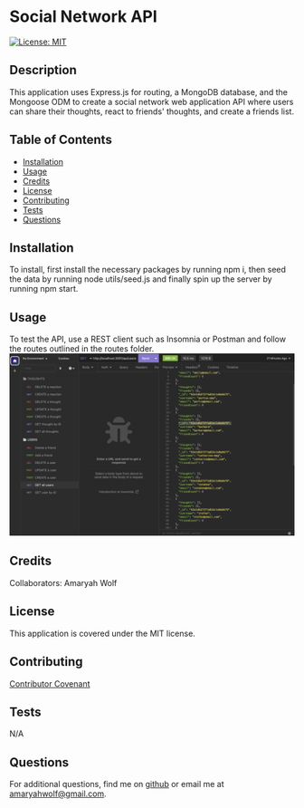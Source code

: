 # Social Network API
 
[![License: MIT](https://img.shields.io/badge/License-MIT-yellow.svg)](https://opensource.org/licenses/MIT)

## Description
This application uses Express.js for routing, a MongoDB database, and the Mongoose ODM to create a social network web application API where users can share their thoughts, react to friends' thoughts, and create a friends list.

## Table of Contents
- [Installation](#installation)
- [Usage](#usage)
- [Credits](#credits)
- [License](#license)
- [Contributing](#contributing)
- [Tests](#tests)
- [Questions](#questions)

## Installation
To install, first install the necessary packages by running npm i, then seed the data by running node utils/seed.js and finally spin up the server by running npm start.

## Usage
To test the API, use a REST client such as Insomnia or Postman and follow the routes outlined in the routes folder.
![Screenshot of application](./public/images/social-network-api.png)

## Credits
Collaborators: Amaryah Wolf

## License
This application is covered under the MIT license.

## Contributing
[Contributor Covenant](https://www.contributor-covenant.org/version/2/1/code_of_conduct/)

## Tests
N/A

## Questions
For additional questions, find me on [github](https://github.com/amaryahwolf) or email me at amaryahwolf@gmail.com.